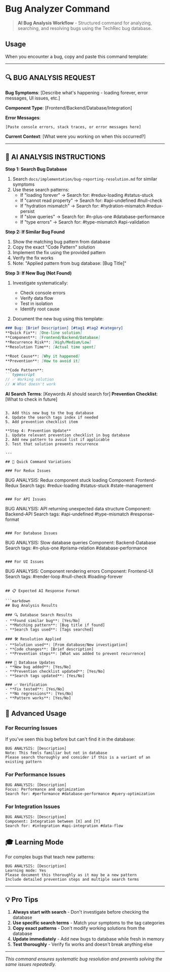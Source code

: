 # Bug Analyzer Command

> **AI Bug Analysis Workflow** - Structured command for analyzing, searching, and resolving bugs using the TechRec bug database.

## Usage

When you encounter a bug, copy and paste this command template:

---

## 🔍 BUG ANALYSIS REQUEST

**Bug Symptoms**: [Describe what's happening - loading forever, error messages, UI issues, etc.]

**Component Type**: [Frontend/Backend/Database/Integration]

**Error Messages**: 
```
[Paste console errors, stack traces, or error messages here]
```

**Current Context**: [What were you working on when this occurred?]

---

## 🤖 AI ANALYSIS INSTRUCTIONS

**Step 1: Search Bug Database**
1. Search `docs/implementation/bug-reporting-resolution.md` for similar symptoms
2. Use these search patterns:
   - If "loading forever" → Search for: #redux-loading #status-stuck
   - If "cannot read property" → Search for: #api-undefined #null-check
   - If "hydration mismatch" → Search for: #hydration-mismatch #redux-persist
   - If "slow queries" → Search for: #n-plus-one #database-performance
   - If "type errors" → Search for: #type-mismatch #api-validation

**Step 2: If Similar Bug Found**
1. Show the matching bug pattern from database
2. Copy the exact "Code Pattern" solution
3. Implement the fix using the provided pattern
4. Verify the fix works
5. Note: "Applied pattern from bug database: [Bug Title]"

**Step 3: If New Bug (Not Found)**
1. Investigate systematically:
   - Check console errors
   - Verify data flow
   - Test in isolation
   - Identify root cause

2. Document the new bug using this template:
```markdown
### Bug: [Brief Description] [#tag1 #tag2 #category]
**Quick Fix**: [One-line solution]
**Component**: [Frontend/Backend/Database]
**Recurrence Risk**: [High/Medium/Low]
**Resolution Time**: [Actual time spent]

**Root Cause**: [Why it happened]
**Prevention**: [How to avoid it]

**Code Pattern**:
```typescript
// ✅ Working solution
// ❌ What doesn't work
```

**AI Search Terms**: [Keywords AI should search for]
**Prevention Checklist**: [What to check in future]
```

3. Add this new bug to the bug database
4. Update the search tags index if needed
5. Add prevention checklist item

**Step 4: Prevention Update**
1. Update relevant prevention checklist in bug database
2. Add new pattern to avoid list if applicable
3. Test that solution prevents recurrence

---

## 🎯 Quick Command Variations

### For Redux Issues
```
BUG ANALYSIS: Redux component stuck loading
Component: Frontend-Redux
Search tags: #redux-loading #status-stuck #state-management
```

### For API Issues
```
BUG ANALYSIS: API returning unexpected data structure
Component: Backend-API
Search tags: #api-undefined #type-mismatch #response-format
```

### For Database Issues
```
BUG ANALYSIS: Slow database queries
Component: Backend-Database
Search tags: #n-plus-one #prisma-relation #database-performance
```

### For UI Issues
```
BUG ANALYSIS: Component rendering errors
Component: Frontend-UI
Search tags: #render-loop #null-check #loading-forever
```

## 📋 Expected AI Response Format

```markdown
## Bug Analysis Results

### 🔍 Database Search Results
- **Found similar bug**: [Yes/No]
- **Matching pattern**: [Bug title if found]
- **Search tags used**: [Tags searched]

### 🛠️ Resolution Applied
- **Solution used**: [From database/New investigation]
- **Code changes**: [Brief description]
- **Prevention steps**: [What was added to prevent recurrence]

### 📝 Database Updates
- **New bug added**: [Yes/No]
- **Prevention checklist updated**: [Yes/No]
- **Search tags updated**: [Yes/No]

### ✅ Verification
- **Fix tested**: [Yes/No]
- **No regressions**: [Yes/No]
- **Pattern works**: [Yes/No]
```

## 🔧 Advanced Usage

### For Recurring Issues
If you've seen this bug before but can't find it in the database:
```
BUG ANALYSIS: [Description]
Note: This feels familiar but not in database
Please search thoroughly and consider if this is a variant of an existing pattern
```

### For Performance Issues
```
BUG ANALYSIS: [Description]
Focus: Performance and optimization
Search for: #performance #database-performance #query-optimization
```

### For Integration Issues
```
BUG ANALYSIS: [Description]
Component: Integration between [X] and [Y]
Search for: #integration #api-integration #data-flow
```

## 🎓 Learning Mode

For complex bugs that teach new patterns:
```
BUG ANALYSIS: [Description]
Learning mode: Yes
Please document this thoroughly as it may be a new pattern
Include detailed prevention steps and multiple search terms
```

---

## 💡 Pro Tips

1. **Always start with search** - Don't investigate before checking the database
2. **Use specific search terms** - Match your symptoms to the tag categories
3. **Copy exact patterns** - Don't modify working solutions from the database
4. **Update immediately** - Add new bugs to database while fresh in memory
5. **Test thoroughly** - Verify fix works and doesn't break anything else

---

*This command ensures systematic bug resolution and prevents solving the same issues repeatedly.* 